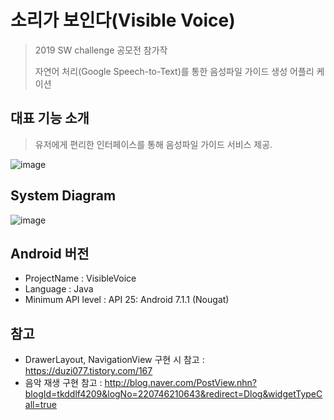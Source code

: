 # 소리가 보인다(Visible Voice)

> 2019 SW challenge 공모전 참가작
>
> 자연어 처리(Google Speech-to-Text)를 통한 음성파일 가이드 생성 어플리 케이션



## 대표 기능 소개

> 유저에게 편리한 인터페이스를 통해 음성파일 가이드 서비스 제공. 

![image](https://user-images.githubusercontent.com/36303777/68439799-4ba21d00-020c-11ea-8fa8-2376b1886e71.png)



## System Diagram

![image](https://user-images.githubusercontent.com/36303777/68442134-6af07880-0213-11ea-8cfc-444505fedd3b.png)







## Android 버전

- ProjectName : VisibleVoice
- Language : Java
- Minimum API level : API 25: Android 7.1.1 (Nougat)

## 참고
- DrawerLayout, NavigationView 구현 시 참고 :  https://duzi077.tistory.com/167
- 음악 재생 구현 참고 :  http://blog.naver.com/PostView.nhn?blogId=tkddlf4209&logNo=220746210643&redirect=Dlog&widgetTypeCall=true
